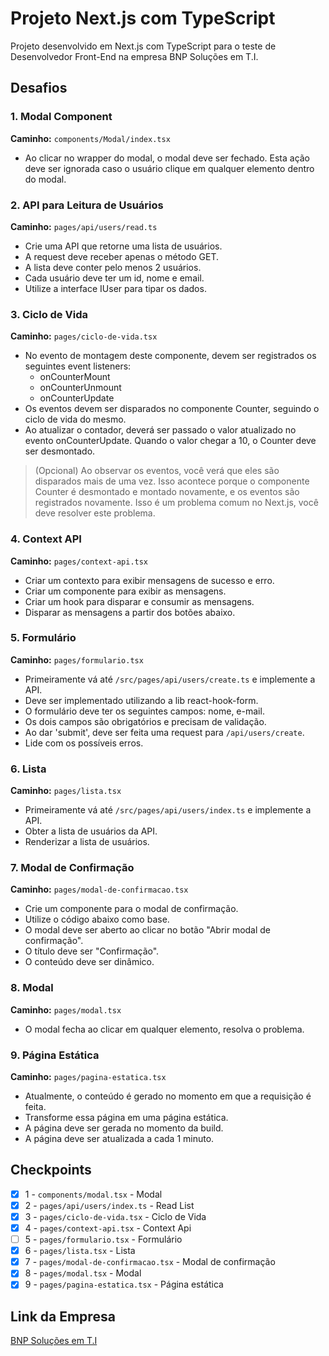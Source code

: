 # Projeto Next.js com TypeScript

Projeto desenvolvido em Next.js com TypeScript para o teste de Desenvolvedor Front-End na empresa BNP Soluções em T.I.

## Desafios

### 1. Modal Component

**Caminho:** `components/Modal/index.tsx`

- Ao clicar no wrapper do modal, o modal deve ser fechado. Esta ação deve ser ignorada caso o usuário clique em qualquer elemento dentro do modal.

### 2. API para Leitura de Usuários

**Caminho:** `pages/api/users/read.ts`

- Crie uma API que retorne uma lista de usuários.
- A request deve receber apenas o método GET.
- A lista deve conter pelo menos 2 usuários.
- Cada usuário deve ter um id, nome e email.
- Utilize a interface IUser para tipar os dados.


### 3. Ciclo de Vida

**Caminho:** `pages/ciclo-de-vida.tsx`

- No evento de montagem deste componente, devem ser registrados os seguintes event listeners:
  - onCounterMount
  - onCounterUnmount
  - onCounterUpdate
- Os eventos devem ser disparados no componente Counter, seguindo o ciclo de vida do mesmo.
- Ao atualizar o contador, deverá ser passado o valor atualizado no evento onCounterUpdate. Quando o valor chegar a 10, o Counter deve ser desmontado.

> (Opcional) Ao observar os eventos, você verá que eles são disparados mais de uma vez. Isso acontece porque o componente Counter é desmontado e montado novamente, e os eventos são registrados novamente. Isso é um problema comum no Next.js, você deve resolver este problema.

### 4. Context API

**Caminho:** `pages/context-api.tsx`

- Criar um contexto para exibir mensagens de sucesso e erro.
- Criar um componente para exibir as mensagens.
- Criar um hook para disparar e consumir as mensagens.
- Disparar as mensagens a partir dos botões abaixo.

### 5. Formulário

**Caminho:** `pages/formulario.tsx`

- Primeiramente vá até `/src/pages/api/users/create.ts` e implemente a API.
- Deve ser implementado utilizando a lib react-hook-form.
- O formulário deve ter os seguintes campos: nome, e-mail.
- Os dois campos são obrigatórios e precisam de validação.
- Ao dar 'submit', deve ser feita uma request para `/api/users/create`.
- Lide com os possíveis erros.



### 6. Lista

**Caminho:** `pages/lista.tsx`

- Primeiramente vá até `/src/pages/api/users/index.ts` e implemente a API.
- Obter a lista de usuários da API.
- Renderizar a lista de usuários.



### 7. Modal de Confirmação

**Caminho:** `pages/modal-de-confirmacao.tsx`

- Crie um componente para o modal de confirmação.
- Utilize o código abaixo como base.
- O modal deve ser aberto ao clicar no botão "Abrir modal de confirmação".
- O título deve ser "Confirmação".
- O conteúdo deve ser dinâmico.

### 8. Modal

**Caminho:** `pages/modal.tsx`

- O modal fecha ao clicar em qualquer elemento, resolva o problema.

### 9. Página Estática

**Caminho:** `pages/pagina-estatica.tsx`

- Atualmente, o conteúdo é gerado no momento em que a requisição é feita.
- Transforme essa página em uma página estática.
- A página deve ser gerada no momento da build.
- A página deve ser atualizada a cada 1 minuto.

## Checkpoints

- [x] 1 - `components/modal.tsx` - Modal
- [x] 2 - `pages/api/users/index.ts` - Read List
- [x] 3 - `pages/ciclo-de-vida.tsx` - Ciclo de Vida
- [x] 4 - `pages/context-api.tsx` - Context Api
- [ ] 5 - `pages/formulario.tsx` - Formulário
- [x] 6 - `pages/lista.tsx` - Lista
- [x] 7 - `pages/modal-de-confirmacao.tsx` - Modal de confirmação
- [x] 8 - `pages/modal.tsx` - Modal
- [x] 9 - `pages/pagina-estatica.tsx` - Página estática

## Link da Empresa

[BNP Soluções em T.I](https://bnpsolucoes.com.br/)
